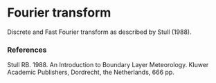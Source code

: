 # Fourier transform

Discrete and Fast Fourier transform as described by Stull (1988). 

### References
Stull RB. 1988. An Introduction to Boundary Layer Meteorology. Kluwer Academic Publishers, Dordrecht, the Netherlands, 666 pp.
